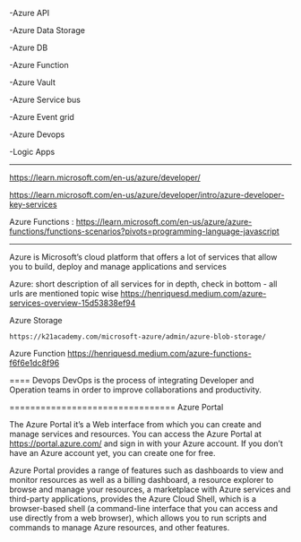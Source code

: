 -Azure API

-Azure Data Storage

-Azure DB

-Azure Function

-Azure Vault

-Azure Service bus

-Azure Event grid

-Azure Devops

-Logic Apps

---

 https://learn.microsoft.com/en-us/azure/developer/
 
 https://learn.microsoft.com/en-us/azure/developer/intro/azure-developer-key-services

Azure Functions : https://learn.microsoft.com/en-us/azure/azure-functions/functions-scenarios?pivots=programming-language-javascript

---

Azure is Microsoft’s cloud platform that offers a lot of services that allow you to build, deploy and manage applications and services

Azure: 
short description of all services
for in depth, check in bottom - all urls are mentioned topic wise
	https://henriquesd.medium.com/azure-services-overview-15d53838ef94




Azure Storage

	https://k21academy.com/microsoft-azure/admin/azure-blob-storage/

Azure Function
	https://henriquesd.medium.com/azure-functions-f6f6e1dc8f96


====
Devops
DevOps is the process of integrating Developer and Operation teams in order to improve collaborations and productivity. 

================================
Azure Portal

The Azure Portal it’s a Web interface from which you can create and manage services and resources.
 You can access the Azure Portal at https://portal.azure.com/ and sign in with your Azure account. 
If you don’t have an Azure account yet, you can create one for free.

Azure Portal provides a range of features such as dashboards to view and monitor resources as well as a billing dashboard, 
a resource explorer to browse and manage your resources, a marketplace with Azure services and third-party applications, 
provides the Azure Cloud Shell, which is a browser-based shell (a command-line interface that you can access and use directly from a web browser), 
which allows you to run scripts and commands to manage Azure resources, and other features.
